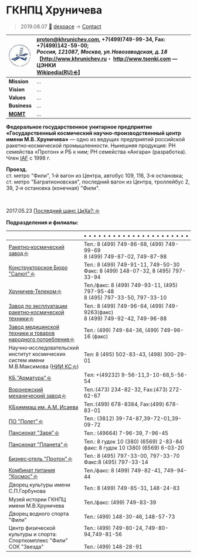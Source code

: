 # ГКНПЦ Хруничева
> 2019.08.07 [🚀](../index/index.md) [despace](index.md) → [Contact](contact.md)

|[![](f/con/g/khrunichev_logo1_thumb.jpg)](f/con/g/khrunichev_logo1.png)|<proton@khrunichev.com>, +7(499)749-99-34, Fax: +7(499)142-59-00;<br> *Россия, 121087, Москва, ул. Новозаводская, д. 18*<br> 【<http://www.khrunichev.ru>・ <http://www.tsenki.com> — ЦЭНКИ<br> [Wikipedia(RU) ⎆](https://ru.wikipedia.org/wiki/Государственный_космический_научно‑производственный_центр_имени_М._В._Хруничева)】|
|:--|:--|
|**Mission**|…|
|**Vision**|…|
|**Values**|…|
|**Business**|…|
|**[MGMT](mgmt.md)**|…|

**Федеральное государственное унитарное предприятие «Государственный космический научно‑производственный центр имени М.В. Хруничева»** — одно из ведущих предприятий российской ракетно‑космической промышленности. Нынешняя продукция: РН семейства «Протон» и РБ к ним; РН семейства «Ангара» (разработка). Член [IAF](zz_iaf.md) с 1998 г.

**Проезд.**  
ст. метро "Фили", 1‑й вагон из Центра, автобус 109, 116, 3‑я остановка;  
ст. метро "Багратионовская", последний вагон из Центра, троллейбус 2, 39, 2‑я остановка (конечная) "Фили".


<p style="page-break-after:always"> </p>

2017.05.23 [Последний шанс ЦиХа?: ⎆](http://alien3.livejournal.com/2126033.html)

**Подразделения и филиалы:**

| |•   •   •   •   •   •   •   •   •   •   •   •   •   •   •   •   •   •   •   •   •   •|
|:--|:--|
|[Ракетно‑космический завод ⎆](http://www.khrunichev.ru/main.php?:id=77)|Тел.: 8 (499) 749-86-68, (499) 749-99-69 <br> 8 (499) 749-87-02, 749-87-98|
|[Конструкторское Бюро "Салют" ⎆](http://www.khrunichev.ru/main.php?:id=74)|Тел.: 8 (499) 749-91-11, 749-50-30 <br> Факс: 8 (499) 148-07-32, 8 (495) 797-33-94|
|[Хруничев‑Телеком ⎆](http://www.khrunichev.ru/main.php?:id=80)|Тел./факс: 8 (499) 749-93-11, (495) 797-95-48 <br> 8 (495) 797-33-50, 797-33-10|
|[Завод по эксплуатации ракетно‑космической техники ⎆](http://www.khrunichev.ru/main.php?:id=78)|Тел.: 8 (499) 749-96-64, (499) 749-9263(факс) <br> 8 (499) 749-92-42, 749-96-88|
|[Завод медицинской техники и товаров народного потребления ⎆](http://www.zavodmt.ru/ru/index.php)|Тел.: (499) 749-84-36, (499) 749-96-16 (факс)|
|Научно‑исследовательский институт космических систем имени М.В.Максимова ([НИИ КС ⎆](http://www.khrunichev.ru/main.php?:id=81))|Тел: 8 (495) 502-83-43, (498) 300-29-01|
|[КБ "Арматура" ⎆](http://www.khrunichev.ru/main.php?:id=79)|Тeл: +(49232) 9-56-11,3-10-68,5-56-54|
|[Воронежский механический завод ⎆](http://www.khrunichev.ru/main.php?:id=121)|Тел.:(473) 234-82-32, Fax:(473) 272-62-67|
|[КБхиммаш им. А.М. Исаева](zz_kbhm.md)|Тел.:(499) 678-8384, Fax:(499) 678-83-01|
|[ПО "Полет" ⎆](http://www.khrunichev.ru/main.php?:id=122)|Тел.: (3812) 39-74-87,39-72-01,39-09-72|
|[Пансионат "Заря" ⎆](http://www.hotelzarya.ru/)|Тел.: (49664) 7-96-39, 7-96-45|
|[Пансионат "Планета" ⎆](http://www.khrunichev.ru/main.php?:id=181)|Тел.: 8 гудок 10 (380) (6569) 2-83-84 <br> факс: 8 гудок 10 (380) (6569) 6-03-20|
|[Бизнес‑отель "Протон" ⎆](http://www.protonhotel.ru/)|Тел.: 8 (495) 797-33-00, 797-33-70 <br> Факс:8 (495) 797-33-14|
|[Комбинат питания "Космос" ⎆](http://www.khrunichev.ru/main.php?:id=34)|Тел./факс: 8 (499) 749-82-41, 749-94-44|
|Дворец культуры имени С.П.Горбунова|Тел.: 8 (499) 749-85-31, 148-24-83|
|Музей истории ГКНПЦ имени М.В.Хруничева|Тел./факс: (499) 749-83-39|
|Дворец водного спорта "Фили"|Тел.: (499) 148-30-46, 148-57-73|
|Центр физической культуры и спорта: <br> Спорткомплекс "Фили" <br> СОК "Звезда"|Тел.: (499) 749-80-24, 749-80-94,749-81-56 <br>   <br> Тел.: (499) 148-28-91|
